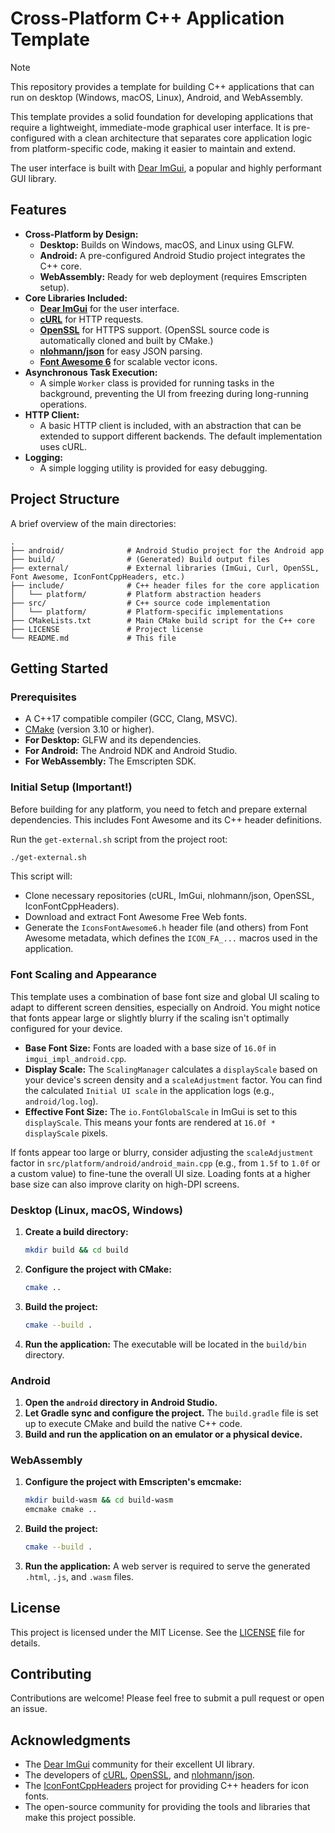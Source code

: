 # Cross-Platform C++ Application Template

> [!NOTE]
> This repository provides a template for building C++ applications that can run on desktop (Windows, macOS, Linux), Android, and WebAssembly.

This template provides a solid foundation for developing applications that require a lightweight, immediate-mode graphical user interface. It is pre-configured with a clean architecture that separates core application logic from platform-specific code, making it easier to maintain and extend.

The user interface is built with [Dear ImGui](https://github.com/ocornut/imgui), a popular and highly performant GUI library.

## Features

*   **Cross-Platform by Design:**
    *   **Desktop:** Builds on Windows, macOS, and Linux using GLFW.
    *   **Android:** A pre-configured Android Studio project integrates the C++ core.
    *   **WebAssembly:** Ready for web deployment (requires Emscripten setup).
*   **Core Libraries Included:**
    *   [**Dear ImGui**](https://github.com/ocornut/imgui) for the user interface.
    *   [**cURL**](https://curl.se/) for HTTP requests.
    *   [**OpenSSL**](https://www.openssl.org/) for HTTPS support. (OpenSSL source code is automatically cloned and built by CMake.)
    *   [**nlohmann/json**](https://github.com/nlohmann/json) for easy JSON parsing.
    *   [**Font Awesome 6**](https://fontawesome.com/) for scalable vector icons.
*   **Asynchronous Task Execution:**
    *   A simple `Worker` class is provided for running tasks in the background, preventing the UI from freezing during long-running operations.
*   **HTTP Client:**
    *   A basic HTTP client is included, with an abstraction that can be extended to support different backends. The default implementation uses cURL.
*   **Logging:**
    *   A simple logging utility is provided for easy debugging.

## Project Structure

A brief overview of the main directories:

```
.
├── android/              # Android Studio project for the Android app
├── build/                # (Generated) Build output files
├── external/             # External libraries (ImGui, Curl, OpenSSL, Font Awesome, IconFontCppHeaders, etc.)
├── include/              # C++ header files for the core application
│   └── platform/         # Platform abstraction headers
├── src/                  # C++ source code implementation
│   └── platform/         # Platform-specific implementations
├── CMakeLists.txt        # Main CMake build script for the C++ core
├── LICENSE               # Project license
└── README.md             # This file
```

## Getting Started

### Prerequisites

*   A C++17 compatible compiler (GCC, Clang, MSVC).
*   [CMake](https://cmake.org/) (version 3.10 or higher).
*   **For Desktop:** GLFW and its dependencies.
*   **For Android:** The Android NDK and Android Studio.
*   **For WebAssembly:** The Emscripten SDK.

### Initial Setup (Important!)

Before building for any platform, you need to fetch and prepare external dependencies. This includes Font Awesome and its C++ header definitions.

Run the `get-external.sh` script from the project root:

```bash
./get-external.sh
```

This script will:
*   Clone necessary repositories (cURL, ImGui, nlohmann/json, OpenSSL, IconFontCppHeaders).
*   Download and extract Font Awesome Free Web fonts.
*   Generate the `IconsFontAwesome6.h` header file (and others) from Font Awesome metadata, which defines the `ICON_FA_...` macros used in the application.

### Font Scaling and Appearance

This template uses a combination of base font size and global UI scaling to adapt to different screen densities, especially on Android. You might notice that fonts appear large or slightly blurry if the scaling isn't optimally configured for your device.

*   **Base Font Size:** Fonts are loaded with a base size of `16.0f` in `imgui_impl_android.cpp`.
*   **Display Scale:** The `ScalingManager` calculates a `displayScale` based on your device's screen density and a `scaleAdjustment` factor. You can find the calculated `Initial UI scale` in the application logs (e.g., `android/log.log`).
*   **Effective Font Size:** The `io.FontGlobalScale` in ImGui is set to this `displayScale`. This means your fonts are rendered at `16.0f * displayScale` pixels.

If fonts appear too large or blurry, consider adjusting the `scaleAdjustment` factor in `src/platform/android/android_main.cpp` (e.g., from `1.5f` to `1.0f` or a custom value) to fine-tune the overall UI size. Loading fonts at a higher base size can also improve clarity on high-DPI screens.

### Desktop (Linux, macOS, Windows)

1.  **Create a build directory:**
    ```bash
    mkdir build && cd build
    ```

2.  **Configure the project with CMake:**
    ```bash
    cmake ..
    ```

3.  **Build the project:**
    ```bash
    cmake --build .
    ```

4.  **Run the application:**
    The executable will be located in the `build/bin` directory.

### Android

1.  **Open the `android` directory in Android Studio.**
2.  **Let Gradle sync and configure the project.** The `build.gradle` file is set up to execute CMake and build the native C++ code.
3.  **Build and run the application on an emulator or a physical device.**

### WebAssembly

1.  **Configure the project with Emscripten's emcmake:**
    ```bash
    mkdir build-wasm && cd build-wasm
    emcmake cmake ..
    ```

2.  **Build the project:**
    ```bash
    cmake --build .
    ```

3.  **Run the application:**
    A web server is required to serve the generated `.html`, `.js`, and `.wasm` files.

## License

This project is licensed under the MIT License. See the [LICENSE](LICENSE) file for details.

## Contributing

Contributions are welcome! Please feel free to submit a pull request or open an issue.

## Acknowledgments

*   The [Dear ImGui](https://github.com/ocornut/imgui) community for their excellent UI library.
*   The developers of [cURL](https://curl.se/), [OpenSSL](https://www.openssl.org/), and [nlohmann/json](https://github.com/nlohmann/json).
*   The [IconFontCppHeaders](https://github.com/juliettef/IconFontCppHeaders) project for providing C++ headers for icon fonts.
*   The open-source community for providing the tools and libraries that make this project possible.